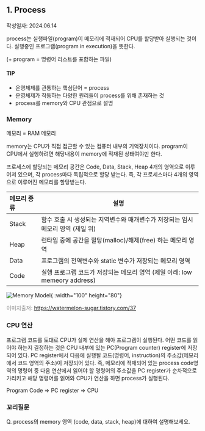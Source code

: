 ## 1. Process

작성일자: 2024.06.14



process는 실행파일(program)이 메모리에 적재되어 CPU를 할당받아 실행되는 것이다.
실행중인 프로그램(program in execution)을 뜻한다.

(+ program = 명령어 리스트를 포함하는 파일)



#### TIP

- 운영체제를 관통하는 핵심단어 = process
- 운영체제가 작동하는 다양한 원리들이 process를 위해 존재하는 것
- process를 memory와 CPU 관점으로 설명



### Memory

메모리 = RAM 메모리

memory는 CPU가 직접 접근할 수 있는 컴퓨터 내부의 기억장치이다. program이 CPU에서 실행하려면 해당내용이 memory에 적재된 상태여야만 한다.

프로세스에 할당되는 메모리 공간은 Code, Data, Stack, Heap 4개의 영역으로 이루어져 있으며, 각 process마다 독립적으로 할당 받는다. 즉, 각 프로세스마다 4개의 영역으로 이루어진 메모리를 할당받는다.

| 메모리 종류 | 설명                                                         |
| :---------- | ------------------------------------------------------------ |
| Stack       | 함수 호출 시 생성되는 지역변수와 매개변수가 저장되는 임시 메모리 영역 (제일 위) |
| Heap        | 런타임 중에 공간을 할당(malloc)/해제(free) 하는 메모리 영역  |
| Data        | 프로그램의 전역변수와 static 변수가 저장되는 메모리 영역     |
| Code        | 실행 프로그램 코드가 저장되는 메모리 영역 (제일 아래: low memeory address) |

![Memory Model](https://blog.kakaocdn.net/dn/6tOOY/btrqY9qY4dL/6hBzf5JZHkqROqxZe52E5k/img.png){ :width="100" height="80"}

<span style="color:gray; font:10">이미지출저: https://watermelon-sugar.tistory.com/37 </span>



### CPU 연산

프로그램 코드를 토대로 CPU가 실제 연산을 해야 프로그램이 실행된다. 어떤 코드를 읽어야 하는지 결정하는 것은 CPU 내부에 있는 PC(Program counter) register에 저장되어 있다. 
PC register에서 다음에 실행될 코드(명령어, instruction)의 주소값(메모리에서 코드 영역의 주소)이 저장되어 있다.  즉, 메모리에 적재되어 있는 process code영역의 명령어 중 다음 연산에서 읽어야 할 명령어의 주소값을 PC register가 순차적으로 가리키고 해당 명령어를 읽어와 CPU가 연산을 하면 process가 실행된다.

Program Code => PC register => CPU 



### 꼬리질문

Q. process의 memory 영역 (code, data, stack, heap)에 대하여 설명해보세요.

